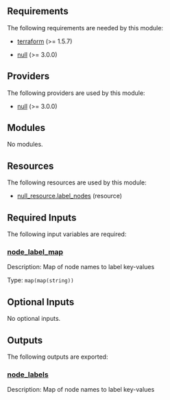 <!-- BEGIN_TF_DOCS -->
## Requirements

The following requirements are needed by this module:

- <a name="requirement_terraform"></a> [terraform](#requirement\_terraform) (>= 1.5.7)

- <a name="requirement_null"></a> [null](#requirement\_null) (>= 3.0.0)

## Providers

The following providers are used by this module:

- <a name="provider_null"></a> [null](#provider\_null) (>= 3.0.0)

## Modules

No modules.

## Resources

The following resources are used by this module:

- [null_resource.label_nodes](https://registry.terraform.io/providers/hashicorp/null/latest/docs/resources/resource) (resource)

## Required Inputs

The following input variables are required:

### <a name="input_node_label_map"></a> [node\_label\_map](#input\_node\_label\_map)

Description: Map of node names to label key-values

Type: `map(map(string))`

## Optional Inputs

No optional inputs.

## Outputs

The following outputs are exported:

### <a name="output_node_labels"></a> [node\_labels](#output\_node\_labels)

Description: Map of node names to label key-values
<!-- END_TF_DOCS -->